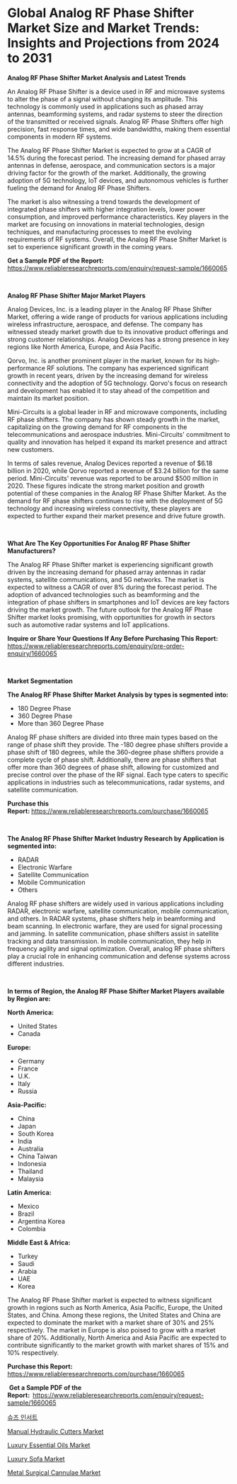 <p><h1>Global Analog RF Phase Shifter Market Size and Market Trends: Insights and Projections from 2024 to 2031</h1></p><p><strong>Analog RF Phase Shifter Market Analysis and Latest Trends</strong></p>
<p><p>An Analog RF Phase Shifter is a device used in RF and microwave systems to alter the phase of a signal without changing its amplitude. This technology is commonly used in applications such as phased array antennas, beamforming systems, and radar systems to steer the direction of the transmitted or received signals. Analog RF Phase Shifters offer high precision, fast response times, and wide bandwidths, making them essential components in modern RF systems.</p><p>The Analog RF Phase Shifter Market is expected to grow at a CAGR of 14.5% during the forecast period. The increasing demand for phased array antennas in defense, aerospace, and communication sectors is a major driving factor for the growth of the market. Additionally, the growing adoption of 5G technology, IoT devices, and autonomous vehicles is further fueling the demand for Analog RF Phase Shifters.</p><p>The market is also witnessing a trend towards the development of integrated phase shifters with higher integration levels, lower power consumption, and improved performance characteristics. Key players in the market are focusing on innovations in material technologies, design techniques, and manufacturing processes to meet the evolving requirements of RF systems. Overall, the Analog RF Phase Shifter Market is set to experience significant growth in the coming years.</p></p>
<p><strong>Get a Sample PDF of the Report:&nbsp;</strong> <a href="https://www.reliableresearchreports.com/enquiry/request-sample/1660065">https://www.reliableresearchreports.com/enquiry/request-sample/1660065</a></p>
<p>&nbsp;</p>
<p><strong>Analog RF Phase Shifter Major Market Players</strong></p>
<p><p>Analog Devices, Inc. is a leading player in the Analog RF Phase Shifter Market, offering a wide range of products for various applications including wireless infrastructure, aerospace, and defense. The company has witnessed steady market growth due to its innovative product offerings and strong customer relationships. Analog Devices has a strong presence in key regions like North America, Europe, and Asia Pacific.</p><p>Qorvo, Inc. is another prominent player in the market, known for its high-performance RF solutions. The company has experienced significant growth in recent years, driven by the increasing demand for wireless connectivity and the adoption of 5G technology. Qorvo's focus on research and development has enabled it to stay ahead of the competition and maintain its market position.</p><p>Mini-Circuits is a global leader in RF and microwave components, including RF phase shifters. The company has shown steady growth in the market, capitalizing on the growing demand for RF components in the telecommunications and aerospace industries. Mini-Circuits' commitment to quality and innovation has helped it expand its market presence and attract new customers.</p><p>In terms of sales revenue, Analog Devices reported a revenue of $6.18 billion in 2020, while Qorvo reported a revenue of $3.24 billion for the same period. Mini-Circuits' revenue was reported to be around $500 million in 2020. These figures indicate the strong market position and growth potential of these companies in the Analog RF Phase Shifter Market. As the demand for RF phase shifters continues to rise with the deployment of 5G technology and increasing wireless connectivity, these players are expected to further expand their market presence and drive future growth.</p></p>
<p>&nbsp;</p>
<p><strong>What Are The Key Opportunities For Analog RF Phase Shifter Manufacturers?</strong></p>
<p><p>The Analog RF Phase Shifter market is experiencing significant growth driven by the increasing demand for phased array antennas in radar systems, satellite communications, and 5G networks. The market is expected to witness a CAGR of over 8% during the forecast period. The adoption of advanced technologies such as beamforming and the integration of phase shifters in smartphones and IoT devices are key factors driving the market growth. The future outlook for the Analog RF Phase Shifter market looks promising, with opportunities for growth in sectors such as automotive radar systems and IoT applications.</p></p>
<p><strong>Inquire or Share Your Questions If Any Before Purchasing This Report:</strong> <a href="https://www.reliableresearchreports.com/enquiry/pre-order-enquiry/1660065">https://www.reliableresearchreports.com/enquiry/pre-order-enquiry/1660065</a></p>
<p>&nbsp;</p>
<p><strong>Market Segmentation</strong></p>
<p><strong>The Analog RF Phase Shifter Market Analysis by types is segmented into:</strong></p>
<p><ul><li>180 Degree Phase</li><li>360 Degree Phase</li><li>More than 360 Degree Phase</li></ul></p>
<p><p>Analog RF phase shifters are divided into three main types based on the range of phase shift they provide. The -180 degree phase shifters provide a phase shift of 180 degrees, while the 360-degree phase shifters provide a complete cycle of phase shift. Additionally, there are phase shifters that offer more than 360 degrees of phase shift, allowing for customized and precise control over the phase of the RF signal. Each type caters to specific applications in industries such as telecommunications, radar systems, and satellite communication.</p></p>
<p><strong>Purchase this Report:&nbsp;</strong><a href="https://www.reliableresearchreports.com/purchase/1660065">https://www.reliableresearchreports.com/purchase/1660065</a></p>
<p>&nbsp;</p>
<p><strong>The Analog RF Phase Shifter Market Industry Research by Application is segmented into:</strong></p>
<p><ul><li>RADAR</li><li>Electronic Warfare</li><li>Satellite Communication</li><li>Mobile Communication</li><li>Others</li></ul></p>
<p><p>Analog RF phase shifters are widely used in various applications including RADAR, electronic warfare, satellite communication, mobile communication, and others. In RADAR systems, phase shifters help in beamforming and beam scanning. In electronic warfare, they are used for signal processing and jamming. In satellite communication, phase shifters assist in satellite tracking and data transmission. In mobile communication, they help in frequency agility and signal optimization. Overall, analog RF phase shifters play a crucial role in enhancing communication and defense systems across different industries.</p></p>
<p>&nbsp;</p>
<p><strong>In terms of Region, the Analog RF Phase Shifter Market Players available by Region are:</strong></p>
<p>
    <p> <strong> North America: </strong>
        <ul>
            <li>United States</li>
            <li>Canada</li>
        </ul>
        </p> 
    <p> <strong> Europe: </strong>
        <ul>
            <li>Germany</li>
            <li>France</li>
            <li>U.K.</li>
            <li>Italy</li>
            <li>Russia</li>
        </ul>
        </p> 
    <p> <strong> Asia-Pacific: </strong>
        <ul>
            <li>China</li>
            <li>Japan</li>
            <li>South Korea</li>
            <li>India</li>
            <li>Australia</li>
            <li>China Taiwan</li>
            <li>Indonesia</li>
            <li>Thailand</li>
            <li>Malaysia</li>
        </ul>
        </p> 
    <p> <strong> Latin America: </strong>
        <ul>
            <li>Mexico</li>
            <li>Brazil</li>
            <li>Argentina Korea</li>
            <li>Colombia</li>
        </ul>
        </p> 
    <p> <strong> Middle East & Africa: </strong>
        <ul>
            <li>Turkey</li>
            <li>Saudi</li>
            <li>Arabia</li>
            <li>UAE</li>
            <li>Korea</li>
        </ul>
    </p>
    </p>
<p><p>The Analog RF Phase Shifter market is expected to witness significant growth in regions such as North America, Asia Pacific, Europe, the United States, and China. Among these regions, the United States and China are expected to dominate the market with a market share of 30% and 25% respectively. The market in Europe is also poised to grow with a market share of 20%. Additionally, North America and Asia Pacific are expected to contribute significantly to the market growth with market shares of 15% and 10% respectively.</p></p>
<p><strong>Purchase this Report: </strong><a href="https://www.reliableresearchreports.com/purchase/1660065">https://www.reliableresearchreports.com/purchase/1660065</a></p>
<p>&nbsp;<strong>Get a Sample PDF of the Report:&nbsp;&nbsp;</strong><a href="https://www.reliableresearchreports.com/enquiry/request-sample/1660065">https://www.reliableresearchreports.com/enquiry/request-sample/1660065</a></p>
<p><strong></strong></p>
<p><p><a href="https://medium.com/@cliftonfisher9067/%EC%8B%A0%EB%B0%9C-%EC%82%BD%EC%9E%85-%EC%8B%9C%EC%9E%A5-2031%EB%85%84%EA%B9%8C%EC%A7%80%EC%9D%98-%ED%8A%B8%EB%A0%8C%EB%93%9C-%EC%98%88%EC%B8%A1-%EB%B0%8F-%EA%B2%BD%EC%9F%81-%EB%B6%84%EC%84%9D-c55ba3570e35">슈즈 인서트</a></p><p><a href="https://copper-carbon-84f.notion.site/Manual-Hydraulic-Cutters-Market-Size-Share-Trends-Analysis-Report-By-Material-By-Type-By-End-us-988ac758f2fb441fbaaf79ad48d5c750">Manual Hydraulic Cutters Market</a></p><p><a href="https://view.publitas.com/reportprime-1/luxury-essential-oils-market-furnish-information-about-market-size-market-share-market-dynamics-and-projections-spanning-from-2024-to-2031/">Luxury Essential Oils Market</a></p><p><a href="https://view.publitas.com/reportprime-1/luxury-sofa-market-research-report-provides-critical-insights-that-can-help-shape-business-development-and-investment-strategies/">Luxury Sofa Market</a></p><p><a href="https://cedar-agate-3da.notion.site/Metal-Surgical-Cannulae-Market-Size-Evaluating-its-Market-Trends-Growth-and-Projections-2024-20-c81176259b5b49d984e8a7abf295e53b">Metal Surgical Cannulae Market</a></p></p>